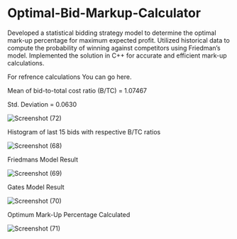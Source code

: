 # Optimal-Bid-Markup-Calculator

Developed a statistical bidding strategy model to determine the optimal mark-up percentage for maximum expected profit. Utilized historical data to compute the probability of winning against competitors using Friedman’s model. Implemented the solution in C++ for accurate and efficient mark-up calculations.




For refrence calculations You can go here.

Mean of bid-to-total cost ratio (B/TC) = 1.07467

Std. Deviation = 0.0630

![Screenshot (72)](https://github.com/Rishabh181/Optimal-Bid-Markup-Calculator/assets/84246861/0511c23b-56f6-4924-ad05-6bd53a465270)


Histogram of last 15 bids with respective B/TC ratios

![Screenshot (68)](https://github.com/Rishabh181/Optimal-Bid-Markup-Calculator/assets/84246861/ebe3c1c2-e0a7-4fbd-809d-c32134665914)

Friedmans Model Result

![Screenshot (69)](https://github.com/Rishabh181/Optimal-Bid-Markup-Calculator/assets/84246861/f869c252-3191-4a51-be7c-b6299776371f)

Gates Model Result

![Screenshot (70)](https://github.com/Rishabh181/Optimal-Bid-Markup-Calculator/assets/84246861/57317c5c-0a0e-45c3-9969-b819310501ac)

Optimum Mark-Up Percentage Calculated

![Screenshot (71)](https://github.com/Rishabh181/Optimal-Bid-Markup-Calculator/assets/84246861/8483699e-1541-40d3-a62d-540dce762624)
